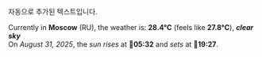 
자동으로 추가된 텍스트입니다.

<!--START_SECTION:weather:moscow-->
Currently in **Moscow** (RU), the weather is: **28.4°C** (feels like **27.8°C**), ***clear sky***<br/>
On *August 31, 2025*, the *sun rises* at 🌅**05:32** and *sets* at 🌇**19:27**.
<!--END_SECTION:weather-->
